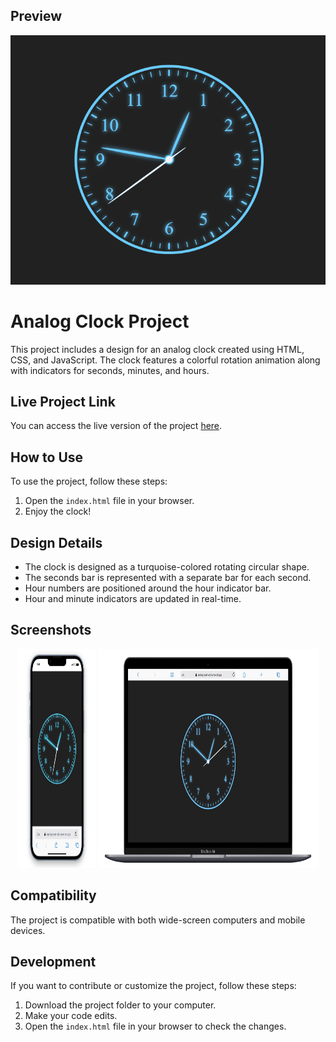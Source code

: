 ## Preview

<div align="center">
  <img src="https://github.com/furkan-dogu/Analog-Saat/blob/main/assets/saat.gif" />
</div>

# Analog Clock Project

This project includes a design for an analog clock created using HTML, CSS, and JavaScript. The clock features a colorful rotation animation along with indicators for seconds, minutes, and hours.

## Live Project Link

You can access the live version of the project [here](https://analog-saat-alpha.vercel.app/).

## How to Use

To use the project, follow these steps:

1. Open the `index.html` file in your browser.
2. Enjoy the clock!

## Design Details

- The clock is designed as a turquoise-colored rotating circular shape.
- The seconds bar is represented with a separate bar for each second.
- Hour numbers are positioned around the hour indicator bar.
- Hour and minute indicators are updated in real-time.

## Screenshots

<div align="center">
  <img src="https://github.com/furkan-dogu/Analog-Saat/blob/main/assets/Screenshot_1.jpg"  width="25%" height="350" />
  <img src="https://github.com/furkan-dogu/Analog-Saat/blob/main/assets/Screenshot_2.jpg"  width="70%" height="350" />
</div>

## Compatibility

The project is compatible with both wide-screen computers and mobile devices.

## Development

If you want to contribute or customize the project, follow these steps:

1. Download the project folder to your computer.
2. Make your code edits.
3. Open the `index.html` file in your browser to check the changes.

